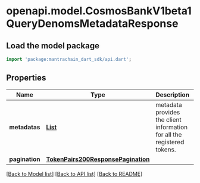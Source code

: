 # openapi.model.CosmosBankV1beta1QueryDenomsMetadataResponse

## Load the model package
```dart
import 'package:mantrachain_dart_sdk/api.dart';
```

## Properties
Name | Type | Description | Notes
------------ | ------------- | ------------- | -------------
**metadatas** | [**List<DenomsMetadata200ResponseMetadatasInner>**](DenomsMetadata200ResponseMetadatasInner.md) | metadata provides the client information for all the registered tokens. | [optional] [default to const []]
**pagination** | [**TokenPairs200ResponsePagination**](TokenPairs200ResponsePagination.md) |  | [optional] 

[[Back to Model list]](../README.md#documentation-for-models) [[Back to API list]](../README.md#documentation-for-api-endpoints) [[Back to README]](../README.md)


